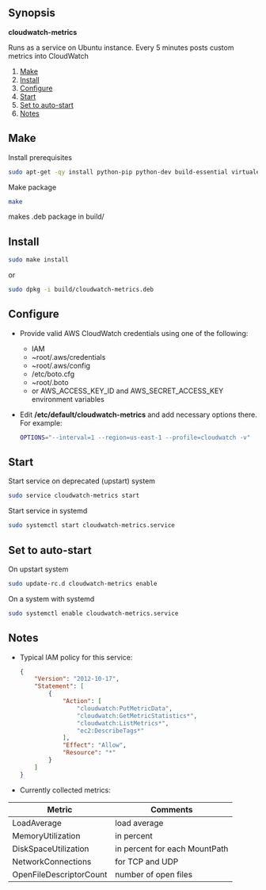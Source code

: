 ## Synopsis
**cloudwatch-metrics**

Runs as a service on Ubuntu instance. Every 5 minutes posts custom metrics into CloudWatch

1. [Make](#make)
2. [Install](#install)
3. [Configure](#configure)
4. [Start](#start)
5. [Set to auto-start](#set-to-auto-start)
6. [Notes](#notes)

## Make

Install prerequisites
```bash
sudo apt-get -qy install python-pip python-dev build-essential virtualenv
```

Make package
```bash
make
```
makes .deb package in build/

## Install

```bash
sudo make install
```
or
```bash
sudo dpkg -i build/cloudwatch-metrics.deb
```

## Configure

* Provide valid AWS CloudWatch credentials using one of the following: 
    * IAM
    * ~root/.aws/credentials
    * ~root/.aws/config
    * /etc/boto.cfg
    * ~root/.boto
    * or AWS_ACCESS_KEY_ID and AWS_SECRET_ACCESS_KEY environment variables

* Edit **/etc/default/cloudwatch-metrics** and add necessary options there. For example:
    ```bash
    OPTIONS="--interval=1 --region=us-east-1 --profile=cloudwatch -v"
    ```

## Start

Start service on deprecated (upstart) system
```bash
sudo service cloudwatch-metrics start
```
Start service in systemd
```bash
sudo systemctl start cloudwatch-metrics.service
```

## Set to auto-start

On upstart system
```bash
sudo update-rc.d cloudwatch-metrics enable
```
On a system with systemd 
```bash
sudo systemctl enable cloudwatch-metrics.service
```

## Notes

* Typical IAM policy for this service:
    ```json
    {
        "Version": "2012-10-17",
        "Statement": [
            {
                "Action": [
                    "cloudwatch:PutMetricData",
                    "cloudwatch:GetMetricStatistics*",
                    "cloudwatch:ListMetrics*",
                    "ec2:DescribeTags*"
                ],
                "Effect": "Allow",
                "Resource": "*"
            }
        ]
    }
    ```
    

* Currently collected metrics:


| Metric  | Comments |
| ------------- | ------------- |
| LoadAverage  | load average|
| MemoryUtilization  | in percent  |
| DiskSpaceUtilization  | in percent for each MountPath  |
| NetworkConnections  | for TCP and UDP  |
| OpenFileDescriptorCount  | number of open files |
